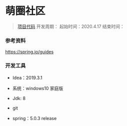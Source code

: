 # <font size=6>萌圈社区</font> #

> [项目代码](https://github.com/iwishing/ccCommunity)
> 开发周期：
> 起始时间：2020.4.17
> 结束时间：

### 参考资料
https://spring.io/guides


### 开发工具
* Idea：2019.3.1
* 系统：windows10 家庭版
* Jdk: 8
* git


* spring：5.0.3 release
